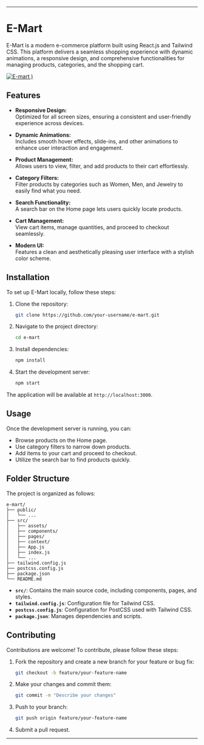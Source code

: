 
---

# E-Mart

E-Mart is a modern e-commerce platform built using React.js and Tailwind CSS. This platform delivers a seamless shopping experience with dynamic animations, a responsive design, and comprehensive functionalities for managing products, categories, and the shopping cart.

[![E-mart](https://github.com/user-attachments/assets/d74ef657-ecad-476e-a086-72908138413b)
)](https://emart112233.vercel.app/)



## Features

- **Responsive Design:**  
  Optimized for all screen sizes, ensuring a consistent and user-friendly experience across devices.

- **Dynamic Animations:**  
  Includes smooth hover effects, slide-ins, and other animations to enhance user interaction and engagement.

- **Product Management:**  
  Allows users to view, filter, and add products to their cart effortlessly.

- **Category Filters:**  
  Filter products by categories such as Women, Men, and Jewelry to easily find what you need.

- **Search Functionality:**  
  A search bar on the Home page lets users quickly locate products.

- **Cart Management:**  
  View cart items, manage quantities, and proceed to checkout seamlessly.

- **Modern UI:**  
  Features a clean and aesthetically pleasing user interface with a stylish color scheme.

## Installation

To set up E-Mart locally, follow these steps:

1. Clone the repository:
   ```bash
   git clone https://github.com/your-username/e-mart.git
   ```

2. Navigate to the project directory:
   ```bash
   cd e-mart
   ```

3. Install dependencies:
   ```bash
   npm install
   ```

4. Start the development server:
   ```bash
   npm start
   ```

The application will be available at `http://localhost:3000`.

## Usage

Once the development server is running, you can:

- Browse products on the Home page.
- Use category filters to narrow down products.
- Add items to your cart and proceed to checkout.
- Utilize the search bar to find products quickly.

## Folder Structure

The project is organized as follows:
```
e-mart/
├── public/
│   └── ...
├── src/
│   ├── assets/
│   ├── components/
│   ├── pages/
│   ├── context/
│   ├── App.js
│   ├── index.js
│   └── ...
├── tailwind.config.js
├── postcss.config.js
├── package.json
└── README.md
```

- **`src/`**: Contains the main source code, including components, pages, and styles.
- **`tailwind.config.js`**: Configuration file for Tailwind CSS.
- **`postcss.config.js`**: Configuration for PostCSS used with Tailwind CSS.
- **`package.json`**: Manages dependencies and scripts.

## Contributing

Contributions are welcome! To contribute, please follow these steps:

1. Fork the repository and create a new branch for your feature or bug fix:
   ```bash
   git checkout -b feature/your-feature-name
   ```

2. Make your changes and commit them:
   ```bash
   git commit -m "Describe your changes"
   ```

3. Push to your branch:
   ```bash
   git push origin feature/your-feature-name
   ```

4. Submit a pull request.

----

